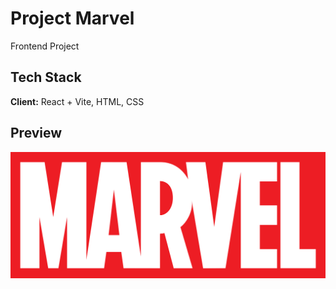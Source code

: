 # Project Marvel

Frontend Project

## Tech Stack

**Client:** React + Vite, HTML, CSS

## Preview

![](src/assets/img/marvel.png)